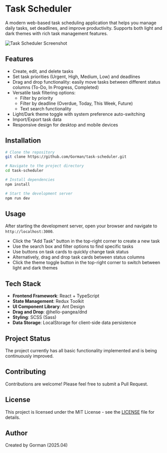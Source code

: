 # Task Scheduler

A modern web-based task scheduling application that helps you manage daily tasks, set deadlines, and improve productivity. Supports both light and dark themes with rich task management features.

![Task Scheduler Screenshot](screenshot.png)

## Features

- Create, edit, and delete tasks
- Set task priorities (Urgent, High, Medium, Low) and deadlines
- Drag and drop functionality: easily move tasks between different status columns (To-Do, In Progress, Completed)
- Versatile task filtering options:
  - Filter by priority
  - Filter by deadline (Overdue, Today, This Week, Future)
  - Text search functionality
- Light/Dark theme toggle with system preference auto-switching
- Import/Export task data
- Responsive design for desktop and mobile devices

## Installation

```bash
# Clone the repository
git clone https://github.com/Gorman/task-scheduler.git

# Navigate to the project directory
cd task-scheduler

# Install dependencies
npm install

# Start the development server
npm run dev
```

## Usage

After starting the development server, open your browser and navigate to `http://localhost:3000`.

- Click the "Add Task" button in the top-right corner to create a new task
- Use the search box and filter options to find specific tasks
- Use buttons on task cards to quickly change task status
- Alternatively, drag and drop task cards between status columns
- Click the theme toggle button in the top-right corner to switch between light and dark themes

## Tech Stack

- **Frontend Framework**: React + TypeScript
- **State Management**: Redux Toolkit
- **UI Component Library**: Ant Design
- **Drag and Drop**: @hello-pangea/dnd
- **Styling**: SCSS (Sass)
- **Data Storage**: LocalStorage for client-side data persistence

## Project Status

The project currently has all basic functionality implemented and is being continuously improved.

## Contributing

Contributions are welcome! Please feel free to submit a Pull Request.

## License

This project is licensed under the MIT License - see the [LICENSE](LICENSE) file for details.

## Author

Created by Gorman (2025.04)
